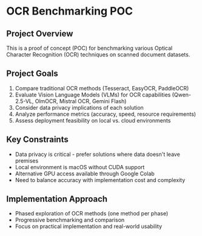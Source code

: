 # OCR Benchmarking POC

## Project Overview
This is a proof of concept (POC) for benchmarking various Optical Character Recognition (OCR) techniques on scanned document datasets.

## Project Goals
1. Compare traditional OCR methods (Tesseract, EasyOCR, PaddleOCR)
2. Evaluate Vision Language Models (VLMs) for OCR capabilities (Qwen-2.5-VL, OlmOCR, Mistral OCR, Gemini Flash)
3. Consider data privacy implications of each solution
4. Analyze performance metrics (accuracy, speed, resource requirements)
5. Assess deployment feasibility on local vs. cloud environments

## Key Constraints
- Data privacy is critical - prefer solutions where data doesn't leave premises
- Local environment is macOS without CUDA support
- Alternative GPU access available through Google Colab
- Need to balance accuracy with implementation cost and complexity

## Implementation Approach
- Phased exploration of OCR methods (one method per phase)
- Progressive benchmarking and comparison
- Focus on practical implementation and real-world usability 